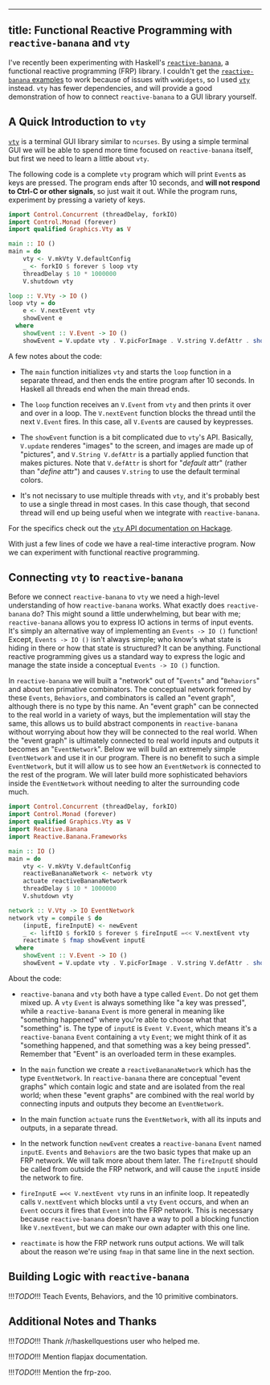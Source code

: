 ----
title: Functional Reactive Programming with `reactive-banana` and `vty`
----

I've recently been experimenting with Haskell's [`reactive-banana`][1], a functional reactive programming (FRP) library. I couldn't get the [`reactive-banana` examples][2] to work because of issues with `wxWidgets`, so I used [`vty`][3] instead. `vty` has fewer dependencies, and will provide a good demonstration of how to connect `reactive-banana` to a GUI library yourself.

## A Quick Introduction to `vty`

[`vty`][3] is a terminal GUI library similar to `ncurses`. By using a simple terminal GUI we will be able to spend more time focused on `reactive-banana` itself, but first we need to learn a little about `vty`.

The following code is a complete `vty` program which will print `Event`s as keys are pressed. The program ends after 10 seconds, and **will not respond to Ctrl-C or other signals**, so just wait it out. While the program runs, experiment by pressing a variety of keys.

```haskell
import Control.Concurrent (threadDelay, forkIO)
import Control.Monad (forever)
import qualified Graphics.Vty as V

main :: IO ()
main = do
    vty <- V.mkVty V.defaultConfig
    _ <- forkIO $ forever $ loop vty
    threadDelay $ 10 * 1000000
    V.shutdown vty

loop :: V.Vty -> IO ()
loop vty = do
    e <- V.nextEvent vty
    showEvent e
  where
    showEvent :: V.Event -> IO ()
    showEvent = V.update vty . V.picForImage . V.string V.defAttr . show
```

A few notes about the code:

- The `main` function initializes `vty` and starts the `loop` function in a separate thread, and then ends the entire program after 10 seconds. In Haskell all threads end when the main thread ends.

- The `loop` function receives an `V.Event` from `vty` and then prints it over and over in a loop. The `V.nextEvent` function blocks the thread until the next `V.Event` fires. In this case, all `V.Event`s are caused by keypresses.

- The `showEvent` function is a bit complicated due to `vty`'s API. Basically, `V.update` renderes "images" to the screen, and images are made up of "pictures", and `V.String V.defAttr` is a partially applied function that makes pictures. Note that `V.defAttr` is short for "*default* attr" (rather than "*define* attr") and causes `V.string` to use the default terminal colors.

- It's not necissary to use multiple threads with `vty`, and it's probably best to use a single thread in most cases. In this case though, that second thread will end up being useful when we integrate with `reactive-banana`.

For the specifics check out the [`vty` API documentation on Hackage][3].

With just a few lines of code we have a real-time interactive program. Now we can experiment with functional reactive programming.

## Connecting `vty` to `reactive-banana`

Before we connect `reactive-banana` to `vty` we need a high-level understanding of how `reactive-banana` works. What exactly does `reactive-banana` do? This might sound a little underwhelming, but bear with me; `reactive-banana` allows you to express IO actions in terms of input events. It's simply an alternative way of implementing an `Events -> IO ()` function! Except, `Events -> IO ()` isn't always simple; who know's what state is hiding in there or how that state is structured? It can be anything. Functional reactive programming gives us a standard way to express the logic and manage the state inside a conceptual `Events -> IO ()` function.

In `reactive-banana` we will built a "network" out of "`Events`" and "`Behaviors`" and about ten primative combinators. The conceptual network formed by these `Events`, `Behaviors`, and combinators is called an "event graph", although there is no type by this name. An "event graph" can be connected to the real world in a variety of ways, but the implementation will stay the same, this allows us to build abstract components in `reactive-banana` without worrying about how they will be connected to the real world. When the "event graph" is ultimately connected to real world inputs and outputs it becomes an "`EventNetwork`". Below we will build an extremely simple `EventNetwork` and use it in our program. There is no benefit to such a simple `EventNetwork`, but it will allow us to see how an `EventNetwork` is connected to the rest of the program. We will later build more sophisticated behaviors inside the `EventNetwork` without needing to alter the surrounding code much.

```haskell
import Control.Concurrent (threadDelay, forkIO)
import Control.Monad (forever)
import qualified Graphics.Vty as V
import Reactive.Banana
import Reactive.Banana.Frameworks

main :: IO ()
main = do
    vty <- V.mkVty V.defaultConfig
    reactiveBananaNetwork <- network vty
    actuate reactiveBananaNetwork
    threadDelay $ 10 * 1000000
    V.shutdown vty

network :: V.Vty -> IO EventNetwork
network vty = compile $ do
    (inputE, fireInputE) <- newEvent
    _ <- liftIO $ forkIO $ forever $ fireInputE =<< V.nextEvent vty
    reactimate $ fmap showEvent inputE
  where
    showEvent :: V.Event -> IO ()
    showEvent = V.update vty . V.picForImage . V.string V.defAttr . show
```

About the code:

- `reactive-banana` and `vty` both have a type called `Event`. Do not get them mixed up. A `vty` `Event` is always something like "a key was pressed", while a `reactive-banana` `Event` is more general in meaning like "something happened" where you're able to choose what that "something" is. The type of `inputE` is `Event V.Event`, which means it's a `reactive-banana` `Event` containing a `vty` `Event`; we might think of it as "something happened, and that something was a key being pressed". Remember that "Event" is an overloaded term in these examples.

- In the `main` function we create a `reactiveBananaNetwork` which has the type `EventNetwork`. In `reactive-banana` there are conceptual "event graphs" which contain logic and state and are isolated from the real world; when these "event graphs" are combined with the real world by connecting inputs and outputs they become an `EventNetwork`.

- In the main function `actuate` runs the `EventNetwork`, with all its inputs and outputs, in a separate thread.

- In the network function `newEvent` creates a `reactive-banana` `Event` named `inputE`. `Events` and `Behaviors` are the two basic types that make up an FRP network. We will talk more about them later. The `fireInputE` should be called from outside the FRP network, and will cause the `inputE` inside the network to fire.

- `fireInputE =<< V.nextEvent vty` runs in an infinite loop. It repeatedly calls `V.nextEvent` which blocks until a `vty` `Event` occurs, and when an `Event` occurs it fires that `Event` into the FRP network. This is necessary because `reactive-banana` doesn't have a way to poll a blocking function like `V.nextEvent`, but we can make our own adapter with this one line. 

- `reactimate` is how the FRP network runs output actions. We will talk about the reason we're using `fmap` in that same line in the next section.

## Building Logic with `reactive-banana`

!!!*TODO*!!! Teach Events, Behaviors, and the 10 primitive combinators.

## Additional Notes and Thanks

!!!*TODO*!!! Thank /r/haskellquestions user who helped me.

!!!*TODO*!!! Mention flapjax documentation.

!!!*TODO*!!! Mention the frp-zoo.

[1]: https://hackage.haskell.org/package/reactive-banana
[2]: https://wiki.haskell.org/Reactive-banana/Examples
[3]: https://hackage.haskell.org/package/vty
